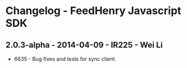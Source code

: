# Changelog - FeedHenry Javascript SDK

## 2.0.3-alpha - 2014-04-09 - IR225 - Wei Li

* 6635 - Bug fixes and tests for sync client.